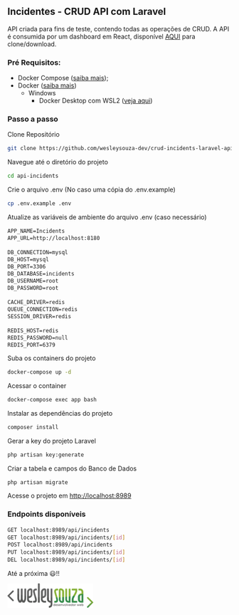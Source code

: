 ## Incidentes - CRUD API com Laravel
API criada para fins de teste, contendo todas as operações de CRUD. A API é consumida por um dashboard em React, disponível [AQUI](https://github.com/wesleysouza-dev/crud-incidents-react-redux) para clone/download.

### Pré Requisitos:

- Docker Compose ([saiba mais](https://docs.docker.com/compose/install/));
- Docker ([saiba mais](https://docs.docker.com/))
  - Windows
    - Docker Desktop com WSL2 ([veja aqui](https://github.com/codeedu/wsl2-docker-quickstart))


### Passo a passo
Clone Repositório
```sh
git clone https://github.com/wesleysouza-dev/crud-incidents-laravel-api.git api-incidents 
```

Navegue até o diretório do projeto
```sh
cd api-incidents
```

Crie o arquivo .env (No caso uma cópia do .env.example)
```sh
cp .env.example .env
```


Atualize as variáveis de ambiente do arquivo .env (caso necessário)
```dosini
APP_NAME=Incidents
APP_URL=http://localhost:8180

DB_CONNECTION=mysql
DB_HOST=mysql
DB_PORT=3306
DB_DATABASE=incidents
DB_USERNAME=root
DB_PASSWORD=root

CACHE_DRIVER=redis
QUEUE_CONNECTION=redis
SESSION_DRIVER=redis

REDIS_HOST=redis
REDIS_PASSWORD=null
REDIS_PORT=6379
```


Suba os containers do projeto
```sh
docker-compose up -d
```


Acessar o container
```sh
docker-compose exec app bash
```


Instalar as dependências do projeto
```sh
composer install
```


Gerar a key do projeto Laravel
```sh
php artisan key:generate
```

Criar a tabela e campos do Banco de Dados
```sh
php artisan migrate
```


Acesse o projeto em [http://localhost:8989](http://localhost:8989)

### Endpoints disponíveis
```sh
GET localhost:8989/api/incidents
GET localhost:8989/api/incidents/[id]
POST localhost:8989/api/incidents
PUT localhost:8989/api/incidents/[id]
DEL localhost:8989/api/incidents/[id]
```

Até a próxima :smiley:!!

[![Logo Wesley Souza - Desenvolvedor Web](logo-wrs.png)](https://wesleysouza.dev)
